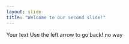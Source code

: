 ```yaml
---
layout: slide
title: "Welcome to our second slide!"
---
```

Your text
Use the left arrow to go back!
no way
